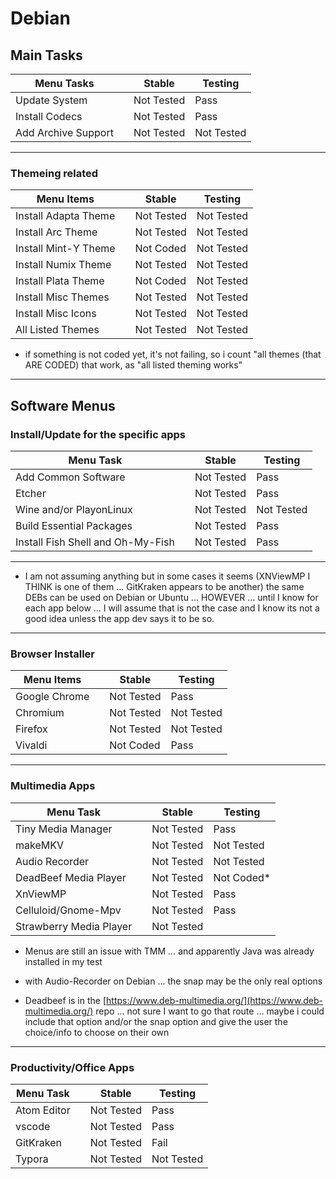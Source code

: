 # Debian

## Main Tasks

| Menu Tasks          |     | Stable     | Testing    |
| ------------------- | --- | ---------- | ---------- |
| Update System       |     | Not Tested | Pass       |
| Install Codecs      |     | Not Tested | Pass       |
| Add Archive Support |     | Not Tested | Not Tested |

---

### Themeing related

| Menu Items           |     | Stable     | Testing    |
| -------------------- | --- | ---------- | ---------- |
| Install Adapta Theme |     | Not Tested | Not Tested |
| Install Arc Theme    |     | Not Tested | Not Tested |
| Install Mint-Y Theme |     | Not Coded  | Not Tested |
| Install Numix Theme  |     | Not Tested | Not Tested |
| Install Plata Theme  |     | Not Coded  | Not Tested |
| Install Misc Themes  |     | Not Tested | Not Tested |
| Install Misc Icons   |     | Not Tested | Not Tested |
| All Listed Themes    |     | Not Tested | Not Tested |

- if something is not coded yet, it's not failing, so i count "all themes (that ARE CODED) that work, as "all listed theming works"

---

## Software Menus

### Install/Update for the specific apps

| Menu Task                         |     | Stable     | Testing    |
| --------------------------------- | --- | ---------- | ---------- |
| Add Common Software               |     | Not Tested | Pass       |
| Etcher                            |     | Not Tested | Pass       |
| Wine and/or PlayonLinux           |     | Not Tested | Not Tested |
| Build Essential Packages          |     | Not Tested | Pass       |
| Install Fish Shell and Oh-My-Fish |     | Not Tested | Pass       |

---

- I am not assuming anything but in some cases it seems (XNViewMP I THINK is one of them ... GitKraken appears to be another) the same DEBs can be used on Debian or Ubuntu ... HOWEVER ... until I know for each app below ... I will assume that is not the case and I know its not a good idea unless the app dev says it to be so.

---

### Browser Installer

| Menu Items    |     | Stable     | Testing    |
| ------------- | --- | ---------- | ---------- |
| Google Chrome |     | Not Tested | Pass       |
| Chromium      |     | Not Tested | Not Tested |
| Firefox       |     | Not Tested | Not Tested |
| Vivaldi       |     | Not Coded  | Pass       |

---

### Multimedia Apps

| Menu Task               |     | Stable     | Testing    |
| ----------------------- | --- | ---------- | ---------- |
| Tiny Media Manager      |     | Not Tested | Pass       |
| makeMKV                 |     | Not Tested | Not Tested |
| Audio Recorder          |     | Not Tested | Not Tested |
| DeadBeef Media Player   |     | Not Tested | Not Coded* |
| XnViewMP                |     | Not Tested | Pass       |
| Celluloid/Gnome-Mpv     |     | Not Tested | Pass       |
| Strawberry Media Player |     | Not Tested |            |

- Menus are still an issue with TMM ... and apparently Java was already installed in my test

- with Audio-Recorder on Debian ... the snap may be the only real options

- Deadbeef is in the [https://www.deb-multimedia.org/](https://www.deb-multimedia.org/) repo ... not sure I want to go that route ... maybe i could include that option and/or the snap option and give the user the choice/info to choose on their own

---

### Productivity/Office Apps

| Menu Task   |     | Stable     | Testing    |
| ----------- | --- | ---------- | ---------- |
| Atom Editor |     | Not Tested | Pass       |
| vscode      |     | Not Tested | Pass       |
| GitKraken   |     | Not Tested | Fail       |
| Typora      |     | Not Tested | Not Tested |
